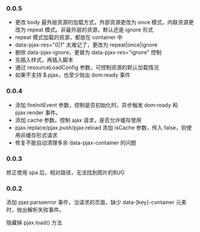 ### 0.0.5
  * 更改 body 最外层资源的加载方式，外部资源更改为 once 模式，内联资源更改为 repeat 模式。非最外层的资源，默认还是 ignore 形式
  * repeat 模式加载的资源，都放在 container 中
  * data-pjax-res="0|1" 太难记了，更改为 repeat|once|ignore
  * 删除 data-pjax-ignore，更替为 data-pjax-res="ignore" 控制
  * 先插入样式，再插入脚本
  * 通过 resourceLoadConfig 参数，可控制资源的默认加载情况
  * 如果不支持 $.pjax，也至少抛出 dom:ready 事件

### 0.0.4
  * 添加 fireInitEvent 参数，控制是否初始化时，异步触发 dom:ready 和 pjax:render 事件。
  * 添加 cache 参数，控制 ajax 请求，是否允许缓存使用
  * pjax.replace/pjax.push/pjax.reload 添加 isCache 参数，传入 false，则使用非缓存形式请求
  * 修复不能自动清理多余 data-pjax-container 的问题

### 0.0.3
  修正使用 spa 后，相对路径，无法找到图片的BUG

### 0.0.2

添加 pjax:parseerror 事件，当请求的页面，缺少 data-[key]-container 元素时，抛出解析失败事件。

隐藏掉 pjax.load() 方法
